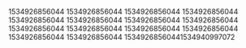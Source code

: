 1534926856044
1534926856044
1534926856044
1534926856044
1534926856044
1534926856044
1534926856044
1534926856044
1534926856044
1534926856044
1534926856044
1534926856044
1534926856044
1534926856044
15349268560441534940997072